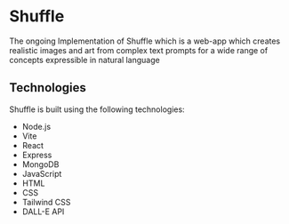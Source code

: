 # Shuffle

The ongoing Implementation of Shuffle which is a web-app which creates realistic images and art from complex text prompts for a wide range of concepts
expressible in natural language

## Technologies

Shuffle is built using the following technologies:

- Node.js
- Vite
- React
- Express
- MongoDB
- JavaScript
- HTML
- CSS
- Tailwind  CSS
- DALL-E API
